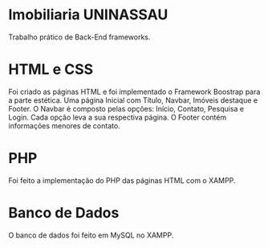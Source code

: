 # Imobiliaria UNINASSAU
 Trabalho prático de Back-End frameworks.
# HTML e CSS
 Foi criado as páginas HTML e foi implementado o Framework Boostrap para a parte estética.
 Uma página Inicial com Título, Navbar, Imóveis destaque e Footer.
 O Navbar é composto pelas opções: Início, Contato, Pesquisa e Login. Cada opção leva a sua respectiva página.
 O Footer contém informações menores de contato.
# PHP
 Foi feito a implementação do PHP das páginas HTML com o XAMPP.
# Banco de Dados
 O banco de dados foi feito em MySQL no XAMPP.
